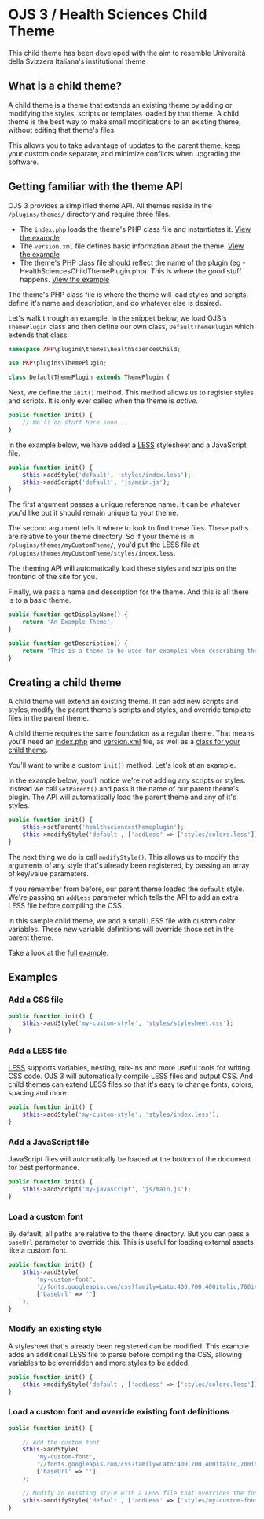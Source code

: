 # OJS 3 / Health Sciences Child Theme

This child theme has been developed with the aim to resemble Università della Svizzera Italiana's institutional theme

## What is a child theme?

A child theme is a theme that extends an existing theme by adding or modifying the styles, scripts or templates loaded by that theme. A child theme is the best way to make small modifications to an existing theme, without editing that theme's files.

This allows you to take advantage of updates to the parent theme, keep your custom code separate, and minimize conflicts when upgrading the software.

## Getting familiar with the theme API

OJS 3 provides a simplified theme API. All themes reside in the `/plugins/themes/` directory and require three files.

- The `index.php` loads the theme's PHP class file and instantiates it. [View the example](index.php)
- The `version.xml` file defines basic information about the theme. [View the example](version.xml)
- The theme's PHP class file should reflect the name of the plugin (eg - HealthSciencesChildThemePlugin.php). This is where the good stuff happens. [View the example](HealthSciencesChildThemePlugin.php)

The theme's PHP class file is where the theme will load styles and scripts,
define it's name and description, and do whatever else is desired.

Let's walk through an example. In the snippet below, we load OJS's `ThemePlugin` class and then define our
own class, `DefaultThemePlugin` which extends that class.

```php
namespace APP\plugins\themes\healthSciencesChild;

use PKP\plugins\ThemePlugin;

class DefaultThemePlugin extends ThemePlugin {
```

Next, we define the `init()` method. This method allows us to register styles
and scripts. It is only ever called when the theme is _active_.

```php
public function init() {
	// We'll do stuff here soon...
}
```

In the example below, we have added a [LESS](http://lesscss.org) stylesheet and a JavaScript file.

```php
public function init() {
	$this->addStyle('default', 'styles/index.less');
	$this->addScript('default', 'js/main.js');
}
```

The first argument passes a unique reference name. It can be whatever you'd like but it should remain unique to your theme.

The second argument tells it where to look to find these files. These paths are relative to your theme directory. So if your theme is in `/plugins/themes/myCustomTheme/`, you'd put the LESS file at `/plugins/themes/myCustomTheme/styles/index.less`.

The theming API will automatically load these styles and scripts on the frontend of the site for you.

Finally, we pass a name and description for the theme. And this is all there is to a basic theme.

```php
public function getDisplayName() {
	return 'An Example Theme';
}

public function getDescription() {
	return 'This is a theme to be used for examples when describing the theme API.';
}
```

## Creating a child theme

A child theme will extend an existing theme. It can add new scripts and styles,
modify the parent theme's scripts and styles, and override template files in the
parent theme.

A child theme requires the same foundation as a regular theme. That means you'll need an [index.php](index.php) and [version.xml](version.xml) file, as well as a [class for your child theme](HealthSciencesChildThemePlugin.php).

You'll want to write a custom `init()` method. Let's look at an example.

In the example below, you'll notice we're not adding any scripts or styles. Instead we call `setParent()` and pass it the name of our parent theme's plugin. The API will automatically load the parent theme and any of it's styles.

```php
public function init() {
	$this->setParent('healthsciencesthemeplugin');
	$this->modifyStyle('default', ['addLess' => ['styles/colors.less']]);
}
```

The next thing we do is call `modifyStyle()`. This allows us to modify the arguments of any style that's already been registered, by passing an array of key/value parameters.

If you remember from before, our parent theme loaded the `default` style. We're passing an `addLess` parameter which tells the API to add an extra LESS file before compiling the CSS.

In this sample child theme, we add a small LESS file with custom color variables. These new variable definitions will override those set in the parent theme.

Take a look at the [full example](healthSciencesChildThemePlugin.php).

## Examples

### Add a CSS file

```php
public function init() {
	$this->addStyle('my-custom-style', 'styles/stylesheet.css');
}
```

### Add a LESS file
[LESS](http://lesscss.org) supports variables, nesting, mix-ins and more useful tools for writing CSS code. OJS 3 will automatically compile LESS files and output CSS. And child themes can extend LESS files so that it's easy to change fonts, colors, spacing and more.

```php
public function init() {
	$this->addStyle('my-custom-style', 'styles/index.less');
}
```

### Add a JavaScript file
JavaScript files will automatically be loaded at the bottom of the document for best performance.

```php
public function init() {
	$this->addScript('my-javascript', 'js/main.js');
}
```

### Load a custom font
By default, all paths are relative to the theme directory. But you can pass a
`baseUrl` parameter to override this. This is useful for loading external assets
like a custom font.

```php
public function init() {
	$this->addStyle(
		'my-custom-font',
		'//fonts.googleapis.com/css?family=Lato:400,700,400italic,700italic',
		['baseUrl' => '']
	);
}
```

### Modify an existing style
A stylesheet that's already been registered can be modified. This example adds
an additional LESS file to parse before compiling the CSS, allowing variables to
be overridden and more styles to be added.

```php
public function init() {
	$this->modifyStyle('default', ['addLess' => ['styles/colors.less']]);
}
```

### Load a custom font and override existing font definitions

```php
public function init() {

	// Add the custom font
	$this->addStyle(
		'my-custom-font',
		'//fonts.googleapis.com/css?family=Lato:400,700,400italic,700italic',
		['baseUrl' => '']
	);

	// Modify an existing style with a LESS file that overrides the font styles
	$this->modifyStyle('default', ['addLess' => ['styles/my-custom-font.less']]);
}
```
